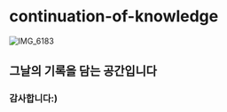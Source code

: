# continuation-of-knowledge







![IMG_6183](https://user-images.githubusercontent.com/121990539/212611986-6ef49802-eefc-4045-ad77-9bdb3373ed3d.JPG)







## 그날의 기록을 담는 공간입니다 


### 감사합니다:)
